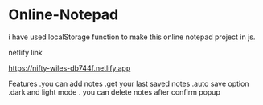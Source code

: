 # Online-Notepad

i have used localStorage function to make this online notepad project in js.


netlify link

https://nifty-wiles-db744f.netlify.app




Features
    .you can add notes
     .get your last saved notes
      .auto save option
     .dark and light mode
      . you can delete notes after confirm popup
